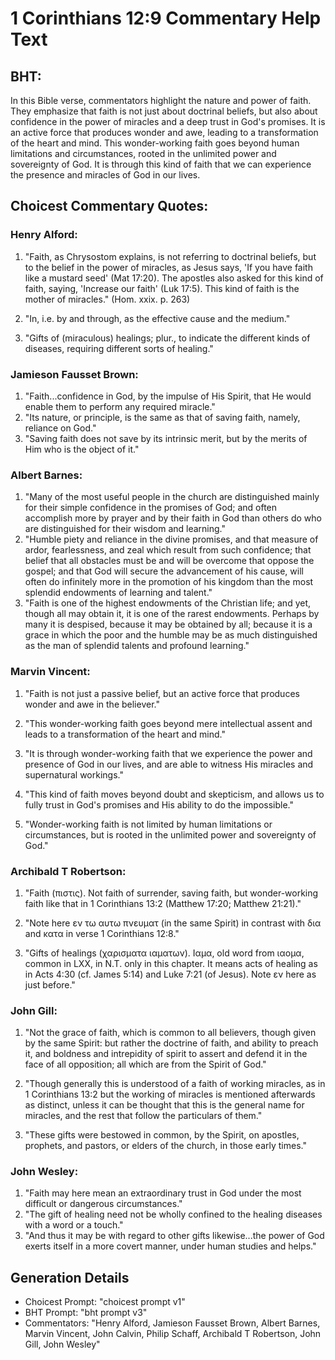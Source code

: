 # 1 Corinthians 12:9 Commentary Help Text

## BHT:
In this Bible verse, commentators highlight the nature and power of faith. They emphasize that faith is not just about doctrinal beliefs, but also about confidence in the power of miracles and a deep trust in God's promises. It is an active force that produces wonder and awe, leading to a transformation of the heart and mind. This wonder-working faith goes beyond human limitations and circumstances, rooted in the unlimited power and sovereignty of God. It is through this kind of faith that we can experience the presence and miracles of God in our lives.

## Choicest Commentary Quotes:
### Henry Alford:
1. "Faith, as Chrysostom explains, is not referring to doctrinal beliefs, but to the belief in the power of miracles, as Jesus says, 'If you have faith like a mustard seed' (Mat 17:20). The apostles also asked for this kind of faith, saying, 'Increase our faith' (Luk 17:5). This kind of faith is the mother of miracles." (Hom. xxix. p. 263)

2. "In, i.e. by and through, as the effective cause and the medium." 

3. "Gifts of (miraculous) healings; plur., to indicate the different kinds of diseases, requiring different sorts of healing."

### Jamieson Fausset Brown:
1. "Faith...confidence in God, by the impulse of His Spirit, that He would enable them to perform any required miracle."
2. "Its nature, or principle, is the same as that of saving faith, namely, reliance on God."
3. "Saving faith does not save by its intrinsic merit, but by the merits of Him who is the object of it."

### Albert Barnes:
1. "Many of the most useful people in the church are distinguished mainly for their simple confidence in the promises of God; and often accomplish more by prayer and by their faith in God than others do who are distinguished for their wisdom and learning."
2. "Humble piety and reliance in the divine promises, and that measure of ardor, fearlessness, and zeal which result from such confidence; that belief that all obstacles must be and will be overcome that oppose the gospel; and that God will secure the advancement of his cause, will often do infinitely more in the promotion of his kingdom than the most splendid endowments of learning and talent."
3. "Faith is one of the highest endowments of the Christian life; and yet, though all may obtain it, it is one of the rarest endowments. Perhaps by many it is despised, because it may be obtained by all; because it is a grace in which the poor and the humble may be as much distinguished as the man of splendid talents and profound learning."

### Marvin Vincent:
1. "Faith is not just a passive belief, but an active force that produces wonder and awe in the believer."

2. "This wonder-working faith goes beyond mere intellectual assent and leads to a transformation of the heart and mind."

3. "It is through wonder-working faith that we experience the power and presence of God in our lives, and are able to witness His miracles and supernatural workings."

4. "This kind of faith moves beyond doubt and skepticism, and allows us to fully trust in God's promises and His ability to do the impossible."

5. "Wonder-working faith is not limited by human limitations or circumstances, but is rooted in the unlimited power and sovereignty of God."

### Archibald T Robertson:
1. "Faith (πιστις). Not faith of surrender, saving faith, but wonder-working faith like that in 1 Corinthians 13:2 (Matthew 17:20; Matthew 21:21)."

2. "Note here εν τω αυτω πνευματ (in the same Spirit) in contrast with δια and κατα in verse 1 Corinthians 12:8."

3. "Gifts of healings (χαρισματα ιαματων). Ιαμα, old word from ιαομα, common in LXX, in N.T. only in this chapter. It means acts of healing as in Acts 4:30 (cf. James 5:14) and Luke 7:21 (of Jesus). Note εν here as just before."

### John Gill:
1. "Not the grace of faith, which is common to all believers, though given by the same Spirit: but rather the doctrine of faith, and ability to preach it, and boldness and intrepidity of spirit to assert and defend it in the face of all opposition; all which are from the Spirit of God." 

2. "Though generally this is understood of a faith of working miracles, as in 1 Corinthians 13:2 but the working of miracles is mentioned afterwards as distinct, unless it can be thought that this is the general name for miracles, and the rest that follow the particulars of them."

3. "These gifts were bestowed in common, by the Spirit, on apostles, prophets, and pastors, or elders of the church, in those early times."

### John Wesley:
1. "Faith may here mean an extraordinary trust in God under the most difficult or dangerous circumstances."
2. "The gift of healing need not be wholly confined to the healing diseases with a word or a touch."
3. "And thus it may be with regard to other gifts likewise...the power of God exerts itself in a more covert manner, under human studies and helps."


## Generation Details
- Choicest Prompt: "choicest prompt v1"
- BHT Prompt: "bht prompt v3"
- Commentators: "Henry Alford, Jamieson Fausset Brown, Albert Barnes, Marvin Vincent, John Calvin, Philip Schaff, Archibald T Robertson, John Gill, John Wesley"
